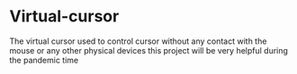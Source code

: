 # Virtual-cursor
The virtual cursor used to control cursor without any contact with the mouse or any other physical devices this project will be very helpful during the pandemic time 
